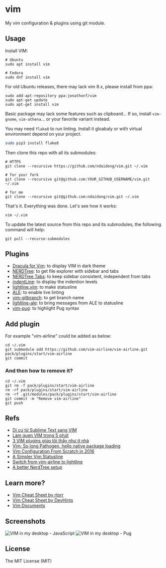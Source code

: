 # vim
My vim configuration &amp; plugins using git module.


## Usage

Install VIM:

```
# Ubuntu
sudo apt install vim

# Fedora
sudo dnf install vim
```

For old Ubuntu releases, there may lack vim 8.x, please install from ppa:

```
sudo add-apt-repository ppa:jonathonf/vim
sudo apt-get update
sudo apt-get install vim
```

Basic package may lack some features such as clipboard... If so, install `vim-gnome`, `vim-athena`... or your favorite variant instead.

You may need `flake8` to run linting. Install it gloabaly or with virtual environment depend on your project.

```bash
sudo pip3 install flake8
```

Then clone this repo with all its submodules:

```
# HTTPS
git clone --recursive https://github.com/ndaidong/vim.git ~/.vim

# for your fork
git clone --recursive git@github.com:YOUR_GITHUB_USERNAME/vim.git ~/.vim

# for me
git clone --recursive git@github.com:ndaidong/vim.git ~/.vim
```

That's it. Everything was done. Let's see how it works:

```
vim ~/.vim 
```

To update the latest source from this repo and its submodules, the following command will help:

```
git pull --recurse-submodules
```



## Plugins

- [Dracula for Vim](https://github.com/dracula/vim): to display VIM in dark theme
- [NERDTree](https://github.com/scrooloose/nerdtree): to get file explorer with sidebar and tabs
- [NERDTree Tabs](https://github.com/jistr/vim-nerdtree-tabs): to keep sidebar consistent, independent from tabs
- [indentLine](https://github.com/Yggdroot/indentLine): to display the indention levels
- [lightline.vim](https://github.com/itchyny/lightline.vim): to make statusline
- [ALE](https://github.com/w0rp/ale): to enable live linting
- [vim-gitbranch](https://github.com/itchyny/vim-gitbranch): to get branch name
- [lightline-ale](https://github.com/maximbaz/lightline-ale): to bring messages from ALE to statusline
- [vim-pug](https://github.com/digitaltoad/vim-pug): to highlight Pug syntax


## Add plugin

For example "vim-airline" could be added as below:

```
cd ~/.vim
git submodule add https://github.com/vim-airline/vim-airline.git pack/plugins/start/vim-airline
git commit
```

### And then how to remove it?

```
cd ~/.vim
git rm -f pack/plugins/start/vim-airline
rm -rf pack/plugins/start/vim-airline
rm -rf .git/modules/pack/plugins/start/vim-airline
git commit -m "Remove vim-airline"
git push
```

## Refs

- [Di cư từ Sublime Text sang VIM](https://kipalog.com/posts/Di-cu-tu-Sublime-Text-sang-VIM)
- [Làm quen VIM trong 5 phút](https://kipalog.com/posts/Lam-quen-VIM-trong-5-phut)
- [3 VIM plugins giúp tôi thấy như ở nhà](https://kipalog.com/posts/3-VIM-plugins-giup-toi-thay-nhu-o-nha)
- [Vim: So long Pathogen, hello native package loading](https://shapeshed.com/vim-packages)
- [Vim Configuration From Scratch in 2016](http://marcgg.com/blog/2016/03/01/vimrc-example/)
- [A Simpler Vim Statusline](https://www.blaenkdenum.com/posts/a-simpler-vim-statusline/)
- [Switch from vim-airline to lightline](http://newbilityvery.github.io/2017/08/04/switch-to-lightline/)
- [A better NerdTree setup](https://medium.com/@victormours/a-better-nerdtree-setup-3d3921abc0b9)


## Learn more?

- [Vim Cheat Sheet by rtorr](https://vim.rtorr.com/)
- [Vim Cheat Sheet by DevHints](https://devhints.io/vim)
- [Vim Documents](http://vimdoc.sourceforge.net/htmldoc/)


## Screenshots

![VIM in my desktop - JavaScript](https://i.imgur.com/fAQKLyp.jpg)
![VIM in my desktop - Pug](https://i.imgur.com/Kg0SFgA.jpg)


## License

The MIT License (MIT)
